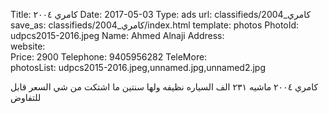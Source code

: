 Title:          كامري ٢٠٠٤
Date:           2017-05-03
Type:           ads
url:            classifieds/كامري_2004
save_as:        classifieds/كامري_2004/index.html
template:       photos
PhotoId:        udpcs2015-2016.jpeg
Name:           Ahmed Alnaji 
Address:        
website:        
Price:          2900
Telephone:      9405956282
TeleMore:       
photosList:     udpcs2015-2016.jpeg,unnamed.jpg,unnamed2.jpg

كامري ٢٠٠٤ ماشيه ٢٣١ الف السياره نظيفه ولها سنتين ما اشتكت من شي السعر قابل للتفاوض
